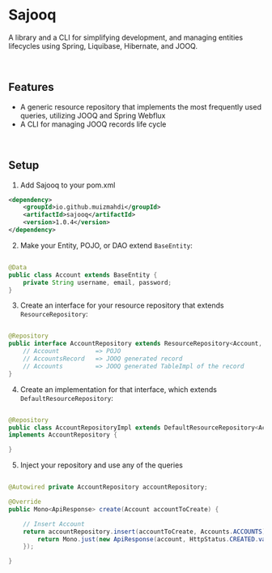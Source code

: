 # Sajooq
A library and a CLI for simplifying development, and managing entities lifecycles using Spring, Liquibase, Hibernate, and JOOQ.

<br>

## Features
- A generic resource repository that implements the most frequently used queries, utilizing JOOQ and Spring Webflux
- A CLI for managing JOOQ records life cycle

<br>

## Setup
1. Add Sajooq to your pom.xml

```xml
<dependency>
    <groupId>io.github.muizmahdi</groupId>
    <artifactId>sajooq</artifactId>
    <version>1.0.4</version>
</dependency>
```

2. Make your Entity, POJO, or DAO extend `BaseEntity`:
```java

@Data
public class Account extends BaseEntity {
    private String username, email, password;
}

```

3. Create an interface for your resource repository that extends `ResourceRepository`:
```java

@Repository
public interface AccountRepository extends ResourceRepository<Account, AccountsRecord, Accounts> {
    // Account          => POJO
    // AccountsRecord   => JOOQ generated record
    // Accounts         => JOOQ generated TableImpl of the record
}

```
4. Create an implementation for that interface, which extends `DefaultResourceRepository`:

```java

@Repository
public class AccountRepositoryImpl extends DefaultResourceRepository<Account, AccountsRecord, Accounts>
implements AccountRepository {

}

```
5. Inject your repository and use any of the queries
```java

@Autowired private AccountRepository accountRepository;

@Override
public Mono<ApiResponse> create(Account accountToCreate) {

    // Insert Account
    return accountRepository.insert(accountToCreate, Accounts.ACCOUNTS).flatMap(account -> {
        return Mono.just(new ApiResponse(account, HttpStatus.CREATED.value()));
    });

}

```
